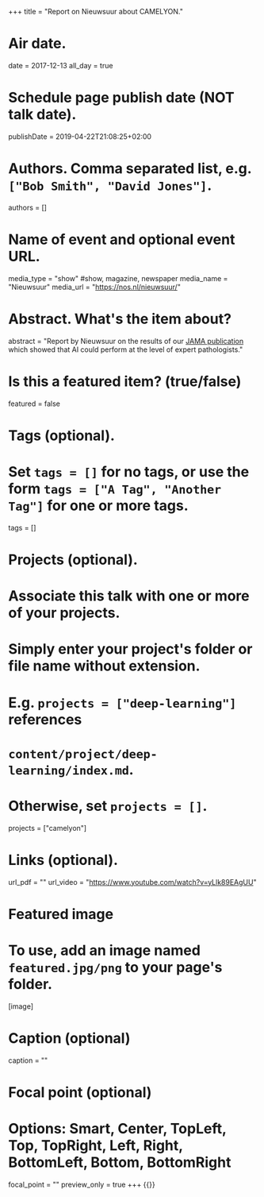+++
title = "Report on Nieuwsuur about CAMELYON."

# Air date.
date = 2017-12-13
all_day = true

# Schedule page publish date (NOT talk date).
publishDate = 2019-04-22T21:08:25+02:00

# Authors. Comma separated list, e.g. `["Bob Smith", "David Jones"]`.
authors = []

# Name of event and optional event URL.
media_type = "show" #show, magazine, newspaper
media_name = "Nieuwsuur"
media_url = "https://nos.nl/nieuwsuur/"

# Abstract. What's the item about?
abstract = "Report by Nieuwsuur on the results of our [JAMA publication](/publication/ehte-17/) which showed that AI could perform at the level of expert pathologists."

# Is this a featured item? (true/false)
featured = false

# Tags (optional).
#   Set `tags = []` for no tags, or use the form `tags = ["A Tag", "Another Tag"]` for one or more tags.
tags = []

# Projects (optional).
#   Associate this talk with one or more of your projects.
#   Simply enter your project's folder or file name without extension.
#   E.g. `projects = ["deep-learning"]` references 
#   `content/project/deep-learning/index.md`.
#   Otherwise, set `projects = []`.
projects = ["camelyon"]

# Links (optional).
url_pdf = ""
url_video = "https://www.youtube.com/watch?v=yLlk89EAgUU"

# Featured image
# To use, add an image named `featured.jpg/png` to your page's folder. 
[image]
  # Caption (optional)
  caption = ""

  # Focal point (optional)
  # Options: Smart, Center, TopLeft, Top, TopRight, Left, Right, BottomLeft, Bottom, BottomRight
  focal_point = ""
  preview_only = true
+++
{{<youtube yLlk89EAgUU>}}